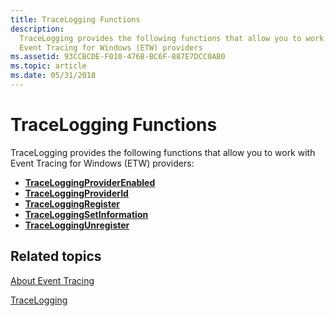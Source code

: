 ```yaml
---
title: TraceLogging Functions
description:
  TraceLogging provides the following functions that allow you to work with
  Event Tracing for Windows (ETW) providers
ms.assetid: 93CCBCDE-F010-476B-BC6F-887E7DCC0AB0
ms.topic: article
ms.date: 05/31/2018
---
```


# TraceLogging Functions

TraceLogging provides the following functions that allow you to work with Event
Tracing for Windows (ETW) providers:

- [**TraceLoggingProviderEnabled**](/windows/desktop/api/traceloggingprovider/nf-traceloggingprovider-traceloggingproviderenabled)
- [**TraceLoggingProviderId**](/windows/desktop/api/traceloggingprovider/nf-traceloggingprovider-traceloggingproviderid)
- [**TraceLoggingRegister**](/windows/desktop/api/traceloggingprovider/nf-traceloggingprovider-traceloggingregister)
- [**TraceLoggingSetInformation**](/windows/desktop/api/traceloggingprovider/nf-traceloggingprovider-traceloggingsetinformation)
- [**TraceLoggingUnregister**](/windows/desktop/api/traceloggingprovider/nf-traceloggingprovider-traceloggingunregister)

## Related topics

[About Event Tracing](/windows/desktop/ETW/about-event-tracing)

[TraceLogging](trace-logging-portal.md)
